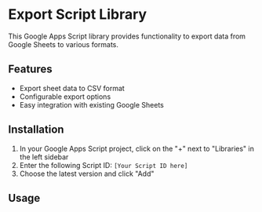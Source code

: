 # Export Script Library

This Google Apps Script library provides functionality to export data from Google Sheets to various formats.

## Features

- Export sheet data to CSV format
- Configurable export options
- Easy integration with existing Google Sheets

## Installation

1. In your Google Apps Script project, click on the "+" next to "Libraries" in the left sidebar
2. Enter the following Script ID: `[Your Script ID here]`
3. Choose the latest version and click "Add"

## Usage
